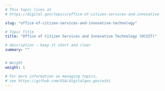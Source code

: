 ```yaml
---
# This topic lives at
# https://digital.gov/topics/office-of-citizen-services-and-innovative-technology

slug: "office-of-citizen-services-and-innovative-technology"

# Topic Title
title: "Office of Citizen Services and Innovative Technology (OCSIT)"

# description — keep it short and clear
summary: ""


# Weight
weight: 1

# For more information on managing topics,
# see https://github.com/GSA/digitalgov.gov/wiki
---
```

